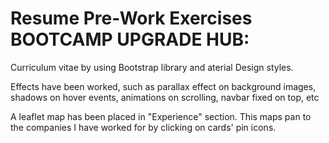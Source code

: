 # Resume  Pre-Work Exercises BOOTCAMP UPGRADE HUB:

Curriculum vitae by using Bootstrap library and aterial Design styles. 

Effects have been worked, such as parallax effect on background images, shadows on hover events, animations on scrolling, navbar fixed on top, etc

A leaflet map has been placed in "Experience" section. This maps pan to the companies I have worked for by clicking on cards' pin icons.
